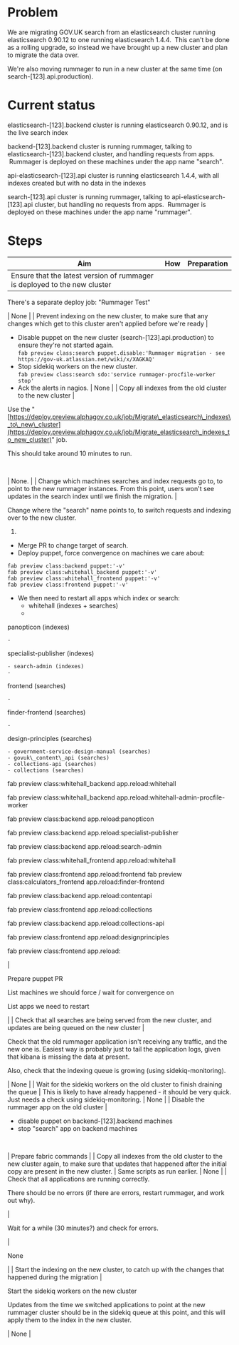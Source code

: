 # Problem

We are migrating GOV.UK search from an elasticsearch cluster running elasticsearch 0.90.12 to one running elasticsearch 1.4.4. &nbsp;This can't be done as a rolling upgrade, so instead we have brought up a new cluster and plan to migrate the data over.

We're also moving rummager to run in a new cluster at the same time (on search-[123].api.production).

# Current status

elasticsearch-[123].backend cluster is running elasticsearch 0.90.12, and is the live search index

backend-[123].backend cluster is running rummager, talking to elasticsearch-[123].backend cluster, and handling requests from apps. &nbsp;Rummager is deployed on these machines under the app name "search".

api-elasticsearch-[123].api cluster is running elasticsearch 1.4.4, with all indexes created but with no data in the indexes

search-[123].api cluster is running rummager, talking to api-elasticsearch-[123].api cluster, but handling no requests from apps. &nbsp;Rummager is deployed on these machines under the app name "rummager".

# Steps

| Aim | How | Preparation |
| --- | --- | --- |
| Ensure that the latest version of rummager is deployed to the new cluster | 

There's a separate deploy job: "Rummager Test"

 | None |
| Prevent indexing on the new cluster, to make sure that any changes which get to this cluster aren't applied before we're ready | 
- Disable puppet on the new cluster (search-[123].api.production) to ensure they're not started again.  
`fab preview class:search puppet.disable:'Rummager migration - see https://gov-uk.atlassian.net/wiki/x/XAGKAQ'`
- Stop sidekiq workers on the new cluster.  
`fab preview class:search sdo:'service rummager-procfile-worker stop'`
- Ack the alerts in nagios.
 | None |
| Copy all indexes from the old cluster to the new cluster | 

Use the "[https://deploy.preview.alphagov.co.uk/job/Migrate\_elasticsearch\_indexes\_to\_new\_cluster](https://deploy.preview.alphagov.co.uk/job/Migrate_elasticsearch_indexes_to_new_cluster)" job.

This should take around 10 minutes to run.

&nbsp;

 | None. |
| Change which machines searches and index requests go to, to point to the new rummager instances. From this point, users won't see updates in the search index until we finish the migration. | 

Change where the "search" name points to, to switch requests and indexing over to the new cluster.

1. 
  - Merge PR to change target of search.
  - Deploy puppet, force convergence on machines we care about:  
  
`fab preview class:backend puppet:'-v'`  
`fab preview class:whitehall_backend puppet:'-v'`  
`fab preview class:whitehall_frontend puppet:'-v'`  
`fab preview class:frontend puppet:'-v'`  
  
  - We then need to restart all apps which index or search:
    - whitehall (indexes + searches)
    - 

panopticon (indexes)

    - 

specialist-publisher (indexes)

    - search-admin (indexes)
    - 

frontend (searches)

    - 

finder-frontend (searches)

    - 

design-principles (searches)

    - government-service-design-manual (searches)
    - govuk\_content\_api (searches)
    - collections-api (searches)
    - collections (searches)

fab preview class:whitehall\_backend app.reload:whitehall

fab preview class:whitehall\_backend app.reload:whitehall-admin-procfile-worker

fab preview class:backend app.reload:panopticon

fab preview class:backend app.reload:specialist-publisher

fab preview class:backend app.reload:search-admin

fab preview class:whitehall\_frontend app.reload:whitehall

fab preview class:frontend app.reload:frontend
fab preview class:calculators\_frontend app.reload:finder-frontend

fab preview class:backend app.reload:contentapi

fab preview class:frontend app.reload:collections

fab preview class:backend app.reload:collections-api

fab preview class:frontend app.reload:designprinciples

fab preview class:frontend app.reload:

 | 

Prepare puppet PR

List machines we should force / wait for convergence on

List apps we need to restart

 |
| Check that all searches are being served from the new cluster, and updates are being queued on the new cluster | 

Check that the old rummager application isn't receiving any traffic, and the new one is. Easiest way is probably just to tail the application logs, given that kibana is missing the data at present.

Also, check that the indexing queue is growing (using sidekiq-monitoring).

 | None |
| Wait for the sidekiq workers on the old cluster to finish draining the queue | This is likely to have already happened - it should be very quick. Just needs a check using sidekiq-monitoring. | None |
| Disable the rummager app on the old cluster | 
- disable puppet on backend-[123].backend machines
- stop "search" app on backend machines

&nbsp;

 | Prepare fabric commands |
| Copy all indexes from the old cluster to the new cluster again, to make sure that updates that happened after the initial copy are present in the new cluster. | Same scripts as run earlier. | None |
| Check that all applications are running correctly.

There should be no errors (if there are errors, restart rummager, and work out why).

 | 

Wait for a while (30 minutes?) and check for errors.

 | 

None

 |
| Start the indexing on the new cluster, to catch up with the changes that happened during the migration | 

Start the sidekiq workers on the new cluster

Updates from the time we switched applications to point at the new rummager cluster should be in the sidekiq queue at this point, and this will apply them to the index in the new cluster.

 | None |

&nbsp;

&nbsp;

&nbsp;

&nbsp;


